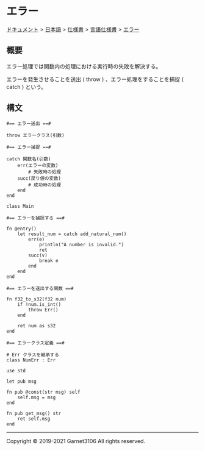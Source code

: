 # エラー

[ドキュメント](../../../../index.md) > [日本語](../../../index.md) > [仕様書](../../index.md) > [言語仕様書](../index.md) > [エラー](./index.md)

## 概要

エラー処理では関数内の処理における実行時の失敗を解決する。

エラーを発生させることを送出 ( throw ) 、エラー処理をすることを捕捉 ( catch ) という。

## 構文

```
#== エラー送出 ==#

throw エラークラス(引数)

#== エラー捕捉 ==#

catch 関数名(引数)
    err(エラーの変数)
        # 失敗時の処理
    succ(戻り値の変数)
        # 成功時の処理
    end
end
```

```
class Main

#== エラーを捕捉する ==#

fn @entry()
    let result_num = catch add_natural_num()
        err(e)
            println("A number is invalid.")
            ret
        succ(v)
            break e
        end
    end
end

#== エラーを送出する関数 ==#

fn f32_to_s32(f32 num)
    if !num.is_int()
        throw Err()
    end

    ret num as s32
end
```

```
#== エラークラス定義 ==#

# Err クラスを継承する
class NumErr : Err

use std

let pub msg

fn pub @const(str msg) self
    self.msg = msg
end

fn pub get_msg() str
    ret self.msg
end
```

---

Copyright © 2019-2021 Garnet3106 All rights reserved.
